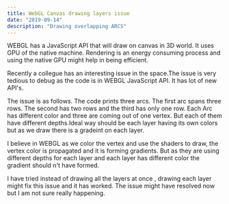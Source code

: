 ```yaml
---
title: WebGL Canvas drawing layers issue
date: "2019-09-14"
description: "Drawing overlapping ARCS"
---
```


WEBGL has   a JavaScript API that will draw on canvas in 3D world. It uses GPU of the native machine. Rendering is an energy consuming process and using the native GPU might help in being efficient.

Recently a collegue has an interesting issue in the space.The issue is very tedious to debug as the code is in WEBGL JavaScript API. It has lot of new API's. 

The issue is as follows. The code prints three arcs. The first arc spans three rows. The second has two rows and the third has only one row. Each Arc has different color and three are coming out of one vertex. But each of them have different depths.Ideal way should be each layer having its own colors but as we draw there is a gradeint on each layer. 

I believe in WEBGL as we color the vertex and use the shaders to draw, the vertex color is propagated and it is forming gradients. But as they are using different depths for each layer and each layer has different color the gradient should n't have formed.

I have tried instead of drawing all the layers at once , drawing each layer might fix this issue and it has worked. The issue might have resolved now but I am not sure really happening.
